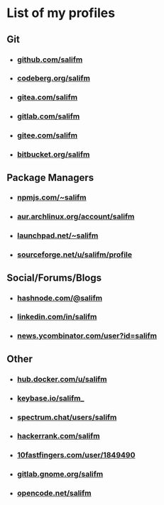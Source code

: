 # List of my profiles

## Git

* ### [github.com/salifm](https://github.com/salifm)
* ### [codeberg.org/salifm](https://codeberg.org/salifm)
* ### [gitea.com/salifm](https://gitea.com/salifm)
* ### [gitlab.com/salifm](https://gitlab.com/salifm)
* ### [gitee.com/salifm](https://gitee.com/salifm)
* ### [bitbucket.org/salifm](https://bitbucket.org/salifm)

## Package Managers

* ### [npmjs.com/~salifm](https://www.npmjs.com/~salifm)
* ### [aur.archlinux.org/account/salifm](https://aur.archlinux.org/account/salifm)
* ### [launchpad.net/~salifm](https://launchpad.net/~salifm)
* ### [sourceforge.net/u/salifm/profile](https://sourceforge.net/u/salifm/profile)

## Social/Forums/Blogs

* ### [hashnode.com/@salifm](https://hashnode.com/@salifm)
* ### [linkedin.com/in/salifm](https://www.linkedin.com/in/salifm)
* ### [news.ycombinator.com/user?id=salifm](https://news.ycombinator.com/user?id=salifm)

## Other

* ### [hub.docker.com/u/salifm](https://hub.docker.com/u/salifm)
* ### [keybase.io/salifm_](https://keybase.io/salifm_)
* ### [spectrum.chat/users/salifm](https://spectrum.chat/users/salifm?tab=posts)
* ### [hackerrank.com/salifm](https://www.hackerrank.com/salifm)
* ### [10fastfingers.com/user/1849490](https://10fastfingers.com/user/1849490)
* ### [gitlab.gnome.org/salifm](https://gitlab.gnome.org/salifm)
* ### [opencode.net/salifm](https://www.opencode.net/salifm)

<!-- https://getinsights.io -->
<div style="display:none">
<![CDATA[<script src="https://getinsights.io/static/js/insights.js">
<!--<![CDATA[--><![CDATA[
</script>
<![CDATA[<script>
<!--<![CDATA[--><![CDATA[
insights.init('fc3XLmlsMDc_fWlD');insights.trackPages();
// <![CDATA[
</script><![CDATA[]]>
</div>
